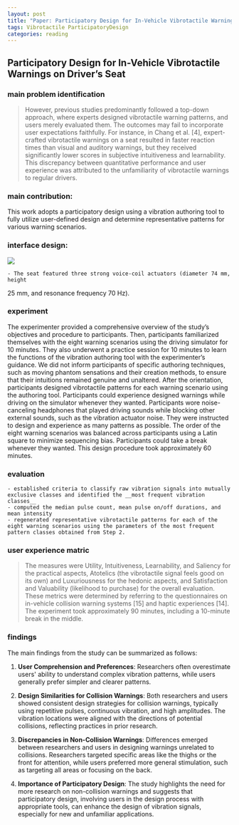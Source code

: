 ```yaml
---
layout: post
title: "Paper: Participatory Design for In-Vehicle Vibrotactile Warnings on Driver’s Seat"
tags: Vibrotactile ParticipatoryDesign
categories: reading
---
```


## Participatory Design for In-Vehicle Vibrotactile Warnings on Driver’s Seat

### main problem identification

> However, previous studies predominantly followed a top-down approach, where
experts designed vibrotactile warning patterns, and users merely evaluated them.
The outcomes may fail to incorporate user expectations faithfully. For instance, in
Chang et al. [4], expert-crafted vibrotactile warnings on a seat resulted in faster
reaction times than visual and auditory warnings, but they received significantly
lower scores in subjective intuitiveness and learnability. This discrepancy between
quantitative performance and user experience was attributed to the unfamiliarity
of vibrotactile warnings to regular drivers.

### main contribution:

This work adopts a participatory design using a vibration
authoring tool to fully utilize user-defined design and determine representative patterns for various warning scenarios.

### interface design:
![](../images/073124-1.png)

    - The seat featured three strong voice-coil actuators (diameter 74 mm, height
25 mm, and resonance frequency 70 Hz).

### experiment

The experimenter provided a comprehensive overview of
the study’s objectives and procedure to participants. Then, participants familiarized themselves with the eight warning scenarios using the driving simulator
for 10 minutes. They also underwent a practice session for 10 minutes to learn
the functions of the vibration authoring tool with the experimenter’s guidance.
We did not inform participants of specific authoring techniques, such as moving
phantom sensations and their creation methods, to ensure that their intuitions
remained genuine and unaltered.
After the orientation, participants designed vibrotactile patterns for each
warning scenario using the authoring tool. Participants could experience designed
warnings while driving on the simulator whenever they wanted. Participants
wore noise-canceling headphones that played driving sounds while blocking other
external sounds, such as the vibration actuator noise. They were instructed
to design and experience as many patterns as possible. The order of the eight
warning scenarios was balanced across participants using a Latin square to
minimize sequencing bias. Participants could take a break whenever they wanted.
This design procedure took approximately 60 minutes.


### evaluation
    - established criteria to classify raw vibration signals into mutually exclusive classes and identified the __most frequent vibration classes__
    - computed the median pulse count, mean pulse on/off durations, and mean intensity
    - regenerated representative vibrotactile patterns for each of the eight warning scenarios using the parameters of the most frequent pattern classes obtained from Step 2.
  
### user experience matric

> The measures were Utility, Intuitiveness, Learnability, and Saliency
for the practical aspects, Atotelics (the vibrotactile signal feels good on its own)
and Luxuriousness for the hedonic aspects, and Satisfaction and Valuability
(likelihood to purchase) for the overall evaluation. These metrics were determined
by referring to the questionnaires on in-vehicle collision warning systems [15]
and haptic experiences [14]. The experiment took approximately 90 minutes,
including a 10-minute break in the middle.
  
### findings

The main findings from the study can be summarized as follows:

1. **User Comprehension and Preferences**: Researchers often overestimate users' ability to understand complex vibration patterns, while users generally prefer simpler and clearer patterns.

2. **Design Similarities for Collision Warnings**: Both researchers and users showed consistent design strategies for collision warnings, typically using repetitive pulses, continuous vibration, and high amplitudes. The vibration locations were aligned with the directions of potential collisions, reflecting practices in prior research.

3. **Discrepancies in Non-Collision Warnings**: Differences emerged between researchers and users in designing warnings unrelated to collisions. Researchers targeted specific areas like the thighs or the front for attention, while users preferred more general stimulation, such as targeting all areas or focusing on the back.

4. **Importance of Participatory Design**: The study highlights the need for more research on non-collision warnings and suggests that participatory design, involving users in the design process with appropriate tools, can enhance the design of vibration signals, especially for new and unfamiliar applications.